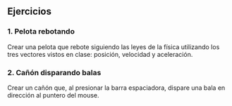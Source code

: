 ## Ejercicios

### 1. Pelota rebotando

Crear una pelota que rebote siguiendo las leyes de la física utilizando los tres vectores vistos en clase: posición, velocidad y aceleración.

### 2. Cañón disparando balas

Crear un cañón que, al presionar la barra espaciadora, dispare una bala en dirección al puntero del mouse. 